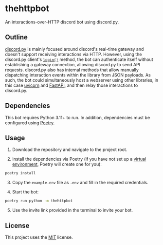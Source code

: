 # thehttpbot

An interactions-over-HTTP discord bot using discord.py.

## Outline

[discord.py][1] is mainly focused around discord's real-time gateway and
doesn't support receiving interactions via HTTP. However, using the discord.py
client's [`login()`][2] method, the bot can authenticate itself without
establishing a gateway connection, allowing discord.py to send API requests.
discord.py also has internal methods that allow manually dispatching interaction
events within the library from JSON payloads. As such, the bot could
simultaneously host a webserver using other libraries, in this case [uvicorn][3]
and [FastAPI][4], and then relay those interactions to discord.py.

## Dependencies

This bot requires Python 3.11+ to run. In addition, dependencies must be
configured using [Poetry][5].

## Usage

1. Download the repository and navigate to the project root.

2. Install the dependencies via Poetry (if you have not set up a
   [virtual environment][6], Poetry will create one for you):

```sh
poetry install
```

3. Copy the `example.env` file as `.env` and fill in the required credentials.

4. Start the bot:

```sh
poetry run python -m thehttpbot
```

5. Use the invite link provided in the terminal to invite your bot.

## License

This project uses the [MIT](LICENSE) license.

[1]: https://discordpy.readthedocs.io/en/stable/
[2]: https://discordpy.readthedocs.io/en/stable/api.html#discord.Client.login
[3]: https://www.uvicorn.org/
[4]: https://fastapi.tiangolo.com/
[5]: https://python-poetry.org/
[6]: https://docs.python.org/3/tutorial/venv.html
